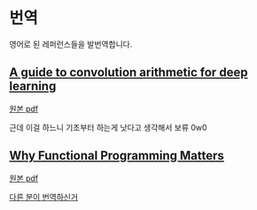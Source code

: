 # 번역
영어로 된 레퍼런스들을 발번역합니다.



## [A guide to convolution arithmetic for deep learning](/A-guide-to-convolution-arithmetic-for-deep-learning)

[원본 pdf](https://arxiv.org/abs/1603.07285)

근데 이걸 하느니 기초부터 하는게 낫다고 생각해서 보류 0w0

## [Why Functional Programming Matters](/Why-Functional-Programming-Matters)

[원본 pdf](https://www.cs.kent.ac.uk/people/staff/dat/miranda/whyfp90.pdf)

[다른 분이 번역하신거](https://medium.com/@jooyunghan/%EC%99%9C-%ED%95%A8%EC%88%98%ED%98%95-%ED%94%84%EB%A1%9C%EA%B7%B8%EB%9E%98%EB%B0%8D%EC%9D%B4-%EC%A4%91%EC%9A%94%ED%95%9C%EA%B0%80-john-hughes-1989-f6a1074a055b)
